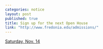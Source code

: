 ```yaml
---
categories: notice
layout: post
published: true
title: Sign up for the next Open House
link: "http://www.fredonia.edu/admissions/"
---
```











 [Saturday, Nov. 14](http://www.fredonia.edu/admissions/)
